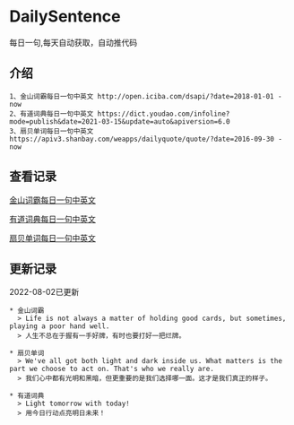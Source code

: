 # DailySentence

每日一句,每天自动获取，自动推代码

## 介绍

```
1、金山词霸每日一句中英文 http://open.iciba.com/dsapi/?date=2018-01-01 - now
2、有道词典每日一句中英文 https://dict.youdao.com/infoline?mode=publish&date=2021-03-15&update=auto&apiversion=6.0
3、扇贝单词每日一句中英文 https://apiv3.shanbay.com/weapps/dailyquote/quote/?date=2016-09-30 - now
```

## 查看记录

[金山词霸每日一句中英文](./data/iciba/)

[有道词典每日一句中英文](./data/youdao/)

[扇贝单词每日一句中英文](./data/shanbay/)

## 更新记录
2022-08-02已更新 
```
* 金山词霸
  > Life is not always a matter of holding good cards, but sometimes, playing a poor hand well.
  > 人生不总在于握有一手好牌，有时也要打好一把烂牌。

* 扇贝单词
  > We've all got both light and dark inside us. What matters is the part we choose to act on. That's who we really are.
  > 我们心中都有光明和黑暗，但更重要的是我们选择哪一面。这才是我们真正的样子。

* 有道词典
  > Light tomorrow with today!
  > 用今日行动点亮明日未来！

```
